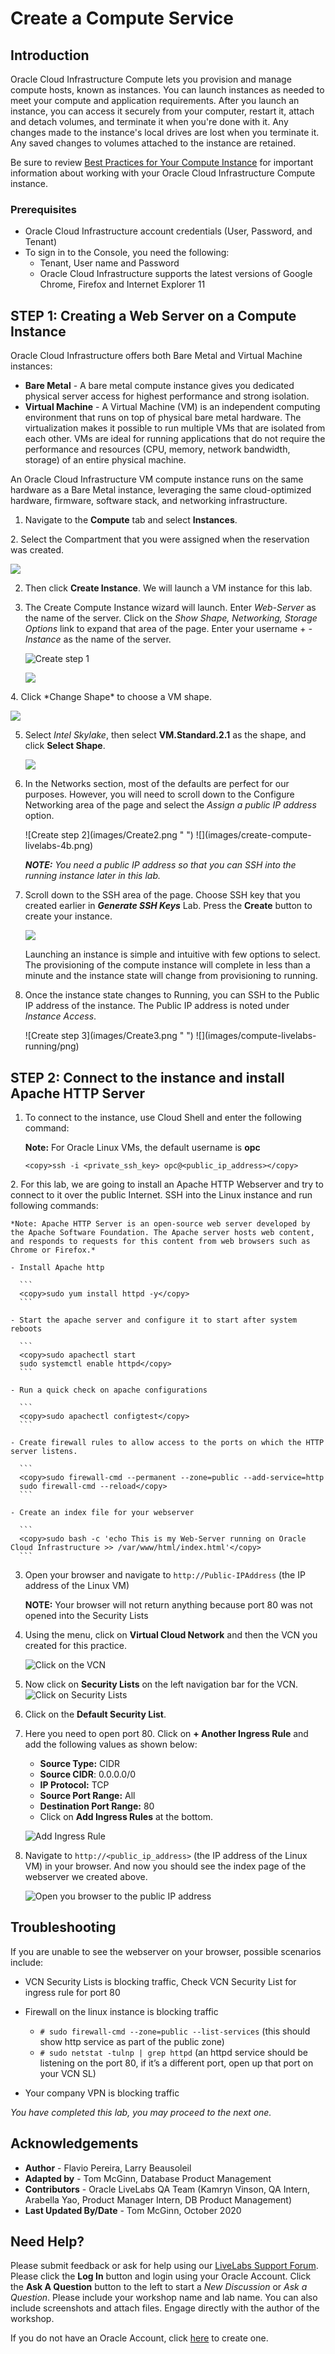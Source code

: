 # Create a Compute Service

## Introduction

Oracle Cloud Infrastructure Compute lets you provision and manage compute hosts, known as instances. You can launch instances as needed to meet your compute and application requirements. After you launch an instance, you can access it securely from your computer, restart it, attach and detach volumes, and terminate it when you're done with it. Any changes made to the instance's local drives are lost when you terminate it. Any saved changes to volumes attached to the instance are retained.

Be sure to review [Best Practices for Your Compute Instance](https://docs.cloud.oracle.com/iaas/Content/Compute/References/bestpracticescompute.htm) for important information about working with your Oracle Cloud Infrastructure Compute instance.

### Prerequisites

- Oracle Cloud Infrastructure account credentials (User, Password, and Tenant)
- To sign in to the Console, you need the following:
  - Tenant, User name and Password
  - Oracle Cloud Infrastructure supports the latest versions of Google Chrome, Firefox and Internet Explorer 11

## **STEP 1**: Creating <if type="freetier">a Web Server on </if>a Compute Instance

Oracle Cloud Infrastructure  offers both Bare Metal and Virtual Machine instances:

- **Bare Metal**  - A bare metal compute instance gives you dedicated physical server access for highest performance and strong isolation.
- **Virtual Machine**  - A Virtual Machine (VM) is an independent computing environment that runs on top of physical bare metal hardware. The virtualization makes it possible to run multiple VMs that are isolated from each other. VMs are ideal for running applications that do not require the performance and resources (CPU, memory, network bandwidth, storage) of an entire physical machine.

An Oracle Cloud Infrastructure VM compute instance runs on the same hardware as a Bare Metal instance, leveraging the same cloud-optimized hardware, firmware, software stack, and networking infrastructure.

1. Navigate to the **Compute** tab and select **Instances**.

<if type="livelabs">
2. Select the Compartment that you were assigned when the reservation was created.

  ![](images/create-compute-livelabs-1.png)
</if>

2. Then click **Create Instance**. We will launch a VM instance for this lab.

3. The Create Compute Instance wizard will launch.
    <if type="freetier">Enter *Web-Server* as the name of the server. Click on the *Show Shape, Networking, Storage Options* link to expand that area of the page.</if>
    <if type="livelabs">Enter your username + *-Instance* as the name of the server.</if>

    <if type="freetier">
          
      ![Create step 1](images/Create1.png " ")
    </if>
    <if type="livelabs">
    
      ![](images/create-compute-livelabs-2.png)
  
    </if>

<if type="livelabs">
4. Click *Change Shape* to choose a VM shape.

   ![](images/create-compute-livelabs-3.png)

5. Select *Intel Skylake*, then select **VM.Standard.2.1** as the shape, and click **Select Shape**.

    ![](images/create-compute-livelabs-4.png)</if>

3. In the Networks section, most of the defaults are perfect for our purposes. However, you will need to scroll down to the Configure Networking area of the page and select the *Assign a public IP address* option.

    <if type="freetier">
    ![Create step 2](images/Create2.png " ")</if>

    <if type="livelabs">
    ![](images/create-compute-livelabs-4b.png)</if>

    ***NOTE:*** *You need a public IP address so that you can SSH into the running instance later in this lab.*

4. Scroll down to the SSH area of the page. Choose SSH key that you created earlier in ***Generate SSH Keys*** Lab. Press the **Create** button to create your instance.

    ![](images/create-compute-livelabs-5.png)

    Launching an instance is simple and intuitive with few options to select. The provisioning of the compute instance will complete in less than a minute and the instance state will change from provisioning to running.

5. Once the instance state changes to Running, you can SSH to the Public IP address of the instance. The Public IP address is noted under *Instance Access*.

    <if type="freetier">
    ![Create step 3](images/Create3.png " ")</if>

    <if type="livelabs">
    ![](images/compute-livelabs-running/png)</if>

## **STEP 2**: Connect to the instance <if type="freetier">and install Apache HTTP Server</if>

1. To connect to the instance, use Cloud Shell and enter the following command:

    **Note:** For Oracle Linux VMs, the default username is **opc**

    ```
    <copy>ssh -i <private_ssh_key> opc@<public_ip_address></copy>
    ```

<if type="freetier">    
2. For this lab, we are going to install an Apache HTTP Webserver and try to connect to it over the public Internet. SSH into the Linux instance and run following commands:

    *Note: Apache HTTP Server is an open-source web server developed by the Apache Software Foundation. The Apache server hosts web content, and responds to requests for this content from web browsers such as Chrome or Firefox.*

    - Install Apache http

      ```
      <copy>sudo yum install httpd -y</copy>
      ```

    - Start the apache server and configure it to start after system reboots

      ```
      <copy>sudo apachectl start
      sudo systemctl enable httpd</copy>
      ```

    - Run a quick check on apache configurations

      ```
      <copy>sudo apachectl configtest</copy>
      ```

    - Create firewall rules to allow access to the ports on which the HTTP server listens.

      ```
      <copy>sudo firewall-cmd --permanent --zone=public --add-service=http
      sudo firewall-cmd --reload</copy>
      ```

    - Create an index file for your webserver

      ```
      <copy>sudo bash -c 'echo This is my Web-Server running on Oracle Cloud Infrastructure >> /var/www/html/index.html'</copy>
      ```

3. Open your browser and navigate to `http://Public-IPAddress` (the IP address of the Linux VM)

    **NOTE:** Your browser will not return anything because port 80 was not opened into the Security Lists

4. Using the menu, click on **Virtual Cloud Network** and then the VCN you created for this practice.

    ![Click on the VCN](images/vcn1.png " ")

5. Now click on **Security Lists** on the left navigation bar for the VCN.
    ![Click on Security Lists](images/vcn2.png " ")

6. Click on the **Default Security List**.

7. Here you need to open port 80. Click on **+ Another Ingress Rule** and add the following values as shown below:

    - **Source Type:** CIDR
    - **Source CIDR**: 0.0.0.0/0
    - **IP Protocol:** TCP
    - **Source Port Range:** All
    - **Destination Port Range:** 80
    - Click on **Add Ingress Rules** at the bottom.

    ![Add Ingress Rule](images/addIngress1.png " ")

8. Navigate to `http://<public_ip_address>` (the IP address of the Linux VM) in your browser. And now you should see the index page of the webserver we created above.

    ![Open you browser to the public IP address](images/image13.png " ")

## Troubleshooting

If you are unable to see the webserver on your browser, possible scenarios include:

- VCN Security Lists is blocking traffic, Check VCN Security List for ingress rule for port 80
- Firewall on the linux instance is blocking traffic

  - `# sudo firewall-cmd --zone=public --list-services` (this should show http service as part of the public zone)
  - `# sudo netstat -tulnp | grep httpd` (an httpd service should be listening on the port 80, if it’s a different port, open up that port on your VCN SL)

- Your company VPN is blocking traffic
</if>

*You have completed this lab, you may proceed to the next one.*

## Acknowledgements

- **Author** - Flavio Pereira, Larry Beausoleil
- **Adapted by** -  Tom McGinn, Database Product Management
- **Contributors** - Oracle LiveLabs QA Team (Kamryn Vinson, QA Intern, Arabella Yao, Product Manager Intern, DB Product Management)
- **Last Updated By/Date** - Tom McGinn, October 2020

## Need Help?
Please submit feedback or ask for help using our [LiveLabs Support Forum](https://community.oracle.com/tech/developers/categories/oracle-cloud-infrastructure-fundamentals). Please click the **Log In** button and login using your Oracle Account. Click the **Ask A Question** button to the left to start a *New Discussion* or *Ask a Question*.  Please include your workshop name and lab name.  You can also include screenshots and attach files.  Engage directly with the author of the workshop.

If you do not have an Oracle Account, click [here](https://profile.oracle.com/myprofile/account/create-account.jspx) to create one.
